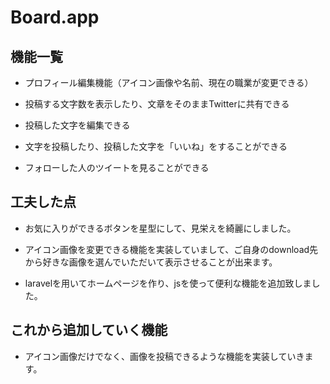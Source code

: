 # Board.app

## 機能一覧

* プロフィール編集機能（アイコン画像や名前、現在の職業が変更できる）

* 投稿する文字数を表示したり、文章をそのままTwitterに共有できる

* 投稿した文字を編集できる

* 文字を投稿したり、投稿した文字を「いいね」をすることができる

* フォローした人のツイートを見ることができる







## 工夫した点

* お気に入りができるボタンを星型にして、見栄えを綺麗にしました。



* アイコン画像を変更できる機能を実装していまして、ご自身のdownload先から好きな画像を選んでいただいて表示させることが出来ます。

        
* laravelを用いてホームページを作り、jsを使って便利な機能を追加致しました。
    
    
## これから追加していく機能
    
* アイコン画像だけでなく、画像を投稿できるような機能を実装していきます。
    

    
    

    

